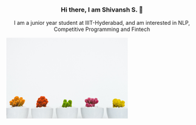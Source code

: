 <h3 align="center"> Hi there, I am Shivansh S. 👋 </h3>

<p align='center'> I am a junior year student at IIIT-Hyderabad, and am interested in NLP, Competitive Programming and Fintech</p>

<img align="left" src="scott-webb-GQD3Av_9A88-unsplash.jpg" alt="picture" width="320" /> 
